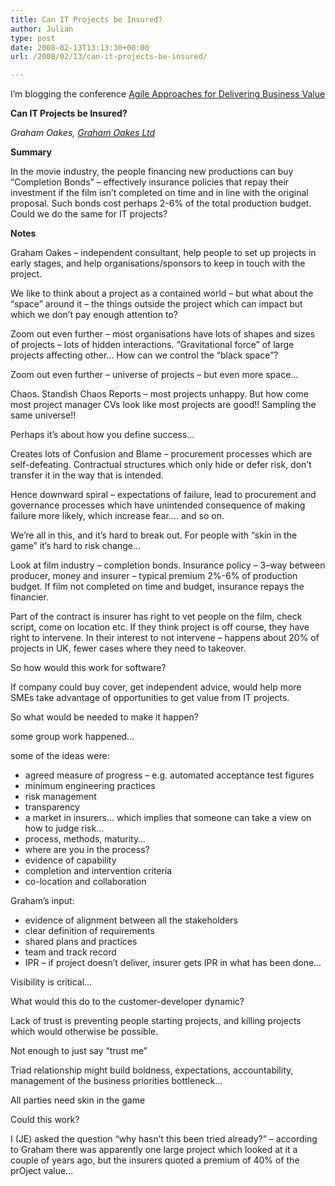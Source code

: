 ```yaml
---
title: Can IT Projects be Insured?
author: Julian
type: post
date: 2008-02-13T13:13:30+00:00
url: /2008/02/13/can-it-projects-be-insured/

---
```

I’m blogging the conference [Agile Approaches for Delivering Business Value][1]

**Can IT Projects be Insured?**

_Graham Oakes, [Graham Oakes Ltd][2]_

**Summary**

In the movie industry, the people financing new productions can buy &#8220;Completion Bonds&#8221; &#8211; effectively insurance policies that repay their investment if the film isn&#8217;t completed on time and in line with the original proposal. Such bonds cost perhaps 2-6% of the total production budget. Could we do the same for IT projects?

<!--more-->

**Notes**

Graham Oakes – independent consultant, help people to set up projects in early stages, and help organisations/sponsors to keep in touch with the project.

We like to think about a project as a contained world – but what about the “space” around it – the things outside the project which can impact but which we don’t pay enough attention to?

Zoom out even further – most organisations have lots of shapes and sizes of projects – lots of hidden interactions. “Gravitational force” of large projects affecting other… How can we control the “black space”?

Zoom out even further – universe of projects – but even more space…

Chaos. Standish Chaos Reports – most projects unhappy. But how come most project manager CVs look like most projects are good!! Sampling the same universe!!

Perhaps it’s about how you define success…

Creates lots of Confusion and Blame – procurement processes which are self-defeating. Contractual structures which only hide or defer risk, don’t transfer it in the way that is intended.

Hence downward spiral – expectations of failure, lead to procurement and governance processes which have unintended consequence of making failure more likely, which increase fear…. and so on.

We’re all in this, and it’s hard to break out. For people with “skin in the game” it’s hard to risk change…

Look at film industry – completion bonds. Insurance policy – 3–way between producer, money and insurer – typical premium 2%-6% of production budget. If film not completed on time and budget, insurance repays the financier.

Part of the contract is insurer has right to vet people on the film, check script, come on location etc. If they think project is off course, they have right to intervene. In their interest to not intervene – happens about 20% of projects in UK, fewer cases where they need to takeover.

So how would this work for software?

If company could buy cover, get independent advice, would help more SMEs take advantage of opportunities to get value from IT projects.

So what would be needed to make it happen?

some group work happened…

some of the ideas were:

  * agreed measure of progress – e.g. automated acceptance test figures
  * minimum engineering practices
  * risk management
  * transparency
  * a market in insurers… which implies that someone can take a view on how to judge risk…
  * process, methods, maturity…
  * where are you in the process?
  * evidence of capability
  * completion and intervention criteria
  * co-location and collaboration

Graham’s input:

  * evidence of alignment between all the stakeholders
  * clear definition of requirements
  * shared plans and practices
  * team and track record
  * IPR – if project doesn’t deliver, insurer gets IPR in what has been done…

<p dir="ltr">
  Visibility is critical…
</p>

<p dir="ltr">
  What would this do to the customer-developer dynamic?
</p>

<p dir="ltr">
  Lack of trust is preventing people starting projects, and killing projects which would otherwise be possible.
</p>

<p dir="ltr">
  Not enough to just say “trust me”
</p>

<p dir="ltr">
  Triad relationship might build boldness, expectations, accountability, management of the business priorities bottleneck…
</p>

<p dir="ltr">
  All parties need skin in the game
</p>

Could this work?<ins datetime="2008-02-13T20:06:05+00:00"></p> 


  <p dir="ltr">
    I (JE) asked the question &#8220;why hasn&#8217;t this been tried already?&#8221; &#8211; according to Graham there was apparently one large project which looked at it a couple of years ago, but the insurers quoted a premium of 40% of the prOject value&#8230;
  </p>



  <p>
    </ins>
  </p>

 [1]: http://www.unicom.co.uk/product_detail.asp?prdid=1547
 [2]: http://www.grahamoakes.co.uk/